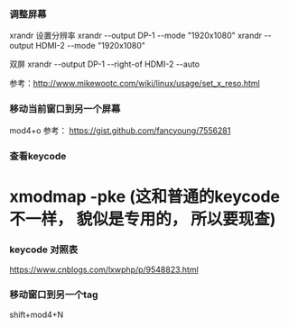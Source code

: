 ### 调整屏幕
xrandr
设置分辨率
xrandr --output DP-1 --mode "1920x1080"
xrandr --output HDMI-2 --mode "1920x1080"

双屏
xrandr --output DP-1 --right-of HDMI-2 --auto

参考：http://www.mikewootc.com/wiki/linux/usage/set_x_reso.html
### 移动当前窗口到另一个屏幕
mod4+o
参考： https://gist.github.com/fancyoung/7556281

### 查看keycode
xmodmap -pke
(这和普通的keycode不一样， 貌似是专用的， 所以要现查)
=======


### keycode 对照表
https://www.cnblogs.com/lxwphp/p/9548823.html

### 移动窗口到另一个tag
shift+mod4+N
